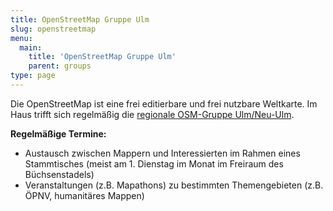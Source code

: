 ```yaml
---
title: OpenStreetMap Gruppe Ulm
slug: openstreetmap
menu: 
  main:
    title: 'OpenStreetMap Gruppe Ulm'
    parent: groups
type: page
---
```


Die OpenStreetMap ist eine frei editierbare und frei nutzbare Weltkarte. Im Haus trifft sich regelmäßig die [regionale OSM-Gruppe Ulm/Neu-Ulm](https://wiki.openstreetmap.org/wiki/Ulm_Neu-Ulm).

**Regelmäßige Termine:**
* Austausch zwischen Mappern und Interessierten im Rahmen eines Stammtisches (meist am 1. Dienstag im Monat im Freiraum des Büchsenstadels)
* Veranstaltungen (z.B. Mapathons) zu bestimmten Themengebieten (z.B. ÖPNV, humanitäres Mappen)
